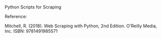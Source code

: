 Python Scripts for Scraping 

Reference:

Mitchell, R. (2018). Web Scraping with Python, 2nd Edition. O'Reilly Media, Inc. ISBN: 9781491985571
